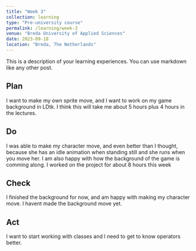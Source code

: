 ```yaml
---
title: "Week 3"
collection: learning
type: "Pre-university course"
permalink: /learning/week-3
venue: "Breda University of Applied Sciences"
date: 2023-09-18
location: "Breda, The Netherlands"
---
```


This is a description of your learning experiences. You can use markdown like any other post.

## Plan

I want to make my own sprite move, and I want to work on my game background in LDtk. I think this will take me about 5 hours plus 4 hours in the lectures.

## Do

I was able to make my character move, and even better than I thought, because she has an idle animation when standing still and she runs when you move her. I am also happy with how the background of the game is comming along. I worked on the project for about 8 hours this week

## Check

I finished the background for now, and  am happy with making my character move. I havent made the background move yet. 

## Act

I want to start working with classes and I need to get to know operators better.